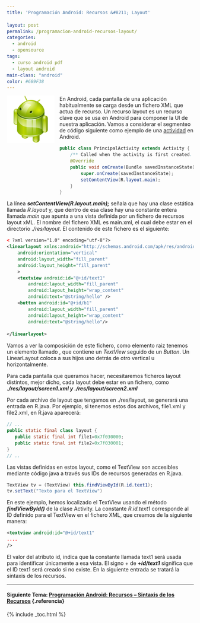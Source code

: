 ```yaml
---
title: 'Programación Android: Recursos &#8211; Layout'

layout: post
permalink: /programacion-android-recursos-layout/
categories:
  - android
  - opensource
tags:
  - curso android pdf
  - layout android
main-class: "android"
color: #689F38
---
```

<img border="0" src="/assets/img/2013/07/iconoAndroid.png" style="clear:left; float:left;margin-right:1em; margin-bottom:1em" />

En Android, cada pantalla de una aplicación habitualmente se carga desde un fichero XML que actua de recurso. Un recurso layout es un recurso clave que se usa en Android para componer la UI de nuestra aplicación. Vamos a considerar el segmenteo de código siguiente como ejemplo de una [actividad][1] en Android.


<!--ad-->

```java
public class PrincipalActivity extends Activity {
    /** Called when the activity is first created. */
    @Override
    public void onCreate(Bundle savedInstanceState) {
        super.onCreate(savedInstanceState);
        setContentView(R.layout.main);
    }
}

```

La línea ***setContentView(R.layout.main);*** señala que hay una clase estática llamada *R.layout* y, que dentro de esa clase hay una constante entera llamada *main* que apunta a una vista definida por un fichero de recursos layout xML. El nombre del fichero XML es main.xml, el cual debe estar en el directorio *./res/layout*. El contenido de este fichero es el siguiente:

```xml
< ?xml version="1.0" encoding="utf-8"?>
<linearlayout xmlns:android="http://schemas.android.com/apk/res/android"
    android:orientation="vertical"
    android:layout_width="fill_parent"
    android:layout_height="fill_parent"
    >
    <textview android:id="@+id/text1"
        android:layout_width="fill_parent"
        android:layout_height="wrap_content"
        android:text="@string/hello" />
    <button android:id="@+id/b1"
        android:layout_width="fill_parent"
        android:layout_height="wrap_content"
        android:text="@string/hello"/>

</linearlayout>

```

Vamos a ver la composición de este fichero, como elemento raiz tenemos un elemento llamado <linearlayout>, que contiene un *TextView* seguido de un *Button*. Un LinearLayout coloca a sus hijos uno detrás de otro vertical u horizontalmente.</linearlayout>

Para cada pantalla que queramos hacer, necesitaremos ficheros layout distintos, mejor dicho, cada layout debe estar en un fichero, como ***./res/layout/screen1.xml y ./res/layout/screen2.xml***

Por cada archivo de layout que tengamos en ./res/layout, se generará una entrada en R.java. Por ejemplo, si tenemos estos dos archivos, file1.xml y file2.xml, en R.java aparecerá:

```java
// ...
public static final class layout {
   public static final int file1=0x7f030000;
   public static final int file2=0x7f030001;
}
// ..

```

Las vistas definidas en estos layout, como el TextView son accesibles mediante código java a través sus IDs de recursos generadas en R.java.

```java
TextView tv = (TextView) this.findViewById(R.id.text1);
tv.setText("Texto para el TextView")

```

En este ejemplo, hemos localizado el TextView usando el método ***findViewById()*** de la clase Activity. La constante *R.id.text1* corresponde al ID definido para el TextView en el fichero XML, que creamos de la siguiente manera:

```xml
<textview android:id="@+id/text1"
....
/>

```

El valor del atributo id, indica que la constante llamada text1 será usada para identificar únicamente a esa vista. El signo + de ***+id/text1*** significa que el ID text1 será creado si no existe. En la siguiente entrada se tratará la sintaxis de los recursos.

* * *

#### Siguiente Tema: [Programación Android: Recursos &#8211; Sintaxis de los Recursos][2] {.referencia}





 [1]: /fundamentos-programacion-android_17/
 [2]: /programacion-android-recursos-sintaxis/

{% include _toc.html %}
